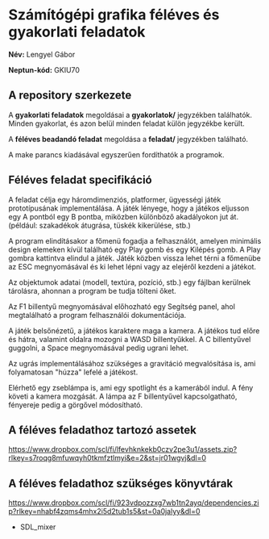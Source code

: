 # Számítógépi grafika féléves és gyakorlati feladatok

**Név:** Lengyel Gábor

**Neptun-kód:** GKIU70

## A repository szerkezete

A **gyakorlati feladatok** megoldásai a **gyakorlatok/** jegyzékben találhatók. Minden gyakorlat, és azon belül minden feladat külön jegyzékbe került.

A **féléves beadandó feladat** megoldása a **feladat/** jegyzékben található.

A make parancs kiadásával egyszerűen fordíthatók a programok.

## Féléves feladat specifikáció

A feladat célja egy háromdimenziós, platformer, ügyességi játék prototípusának implementálása. A játék lényege, hogy a játékos eljusson egy A pontból egy B pontba, miközben különböző akadályokon jut át. (például: szakadékok átugrása, tüskék kikerülése, stb.)

A program elindításakor a főmenü fogadja a felhasználót, amelyen minimális design elemeken kívül található egy Play gomb és egy Kilépés gomb. A Play gombra kattintva elindul a játék. Játék közben vissza lehet térni a főmenübe az ESC megnyomásával és ki lehet lépni vagy az elejéről kezdeni a játékot.

Az objektumok adatai (modell, textúra, pozíció, stb.) egy fájlban kerülnek tárolásra, ahonnan a program be tudja tölteni őket.

Az F1 billentyű megnyomásával előhozható egy Segítség panel, ahol megtalálható a program felhasználói dokumentációja.

A játék belsőnézetű, a játékos karaktere maga a kamera. A játékos tud előre és hátra, valamint oldalra mozogni a WASD billentyűkkel. A C billentyűvel guggolni, a Space megnyomásával pedig ugrani lehet.

Az ugrás implementálásához szükséges a gravitáció megvalósítása is, ami folyamatosan "húzza" lefelé a játékost.

Elérhető egy zseblámpa is, ami egy spotlight és a kamerából indul. A fény követi a kamera mozgását. A lámpa az F billentyűvel kapcsolgatható, fényereje pedig a görgővel módosítható.

## A féléves feladathoz tartozó assetek

https://www.dropbox.com/scl/fi/lfevhknkekb0czv2pe3u1/assets.zip?rlkey=s7roqg8mfuwqyh0tkmfztlmyi&e=2&st=jr01wgvj&dl=0

## A féléves feladathoz szükséges könyvtárak

https://www.dropbox.com/scl/fi/923vdpozzxg7wb1tn2ayq/dependencies.zip?rlkey=nhabf4zqms4mhx2i5d2tub1s5&st=0a0jalyy&dl=0

- SDL_mixer

